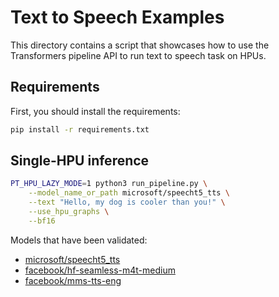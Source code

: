 <!---
Copyright 2021 The HuggingFace Team. All rights reserved.

Licensed under the Apache License, Version 2.0 (the "License");
you may not use this file except in compliance with the License.
You may obtain a copy of the License at

    http://www.apache.org/licenses/LICENSE-2.0

Unless required by applicable law or agreed to in writing, software
distributed under the License is distributed on an "AS IS" BASIS,
WITHOUT WARRANTIES OR CONDITIONS OF ANY KIND, either express or implied.
See the License for the specific language governing permissions and
limitations under the License.
-->

# Text to Speech Examples

This directory contains a script that showcases how to use the Transformers pipeline API to run text to speech task on HPUs.

## Requirements

First, you should install the requirements:
```bash
pip install -r requirements.txt
```

## Single-HPU inference

```bash
PT_HPU_LAZY_MODE=1 python3 run_pipeline.py \
    --model_name_or_path microsoft/speecht5_tts \
    --text "Hello, my dog is cooler than you!" \
    --use_hpu_graphs \
    --bf16
```
Models that have been validated:
  - [microsoft/speecht5_tts](https://huggingface.co/microsoft/speecht5_tts)
  - [facebook/hf-seamless-m4t-medium](https://huggingface.co/facebook/hf-seamless-m4t-medium)
  - [facebook/mms-tts-eng](https://huggingface.co/facebook/mms-tts-eng)
